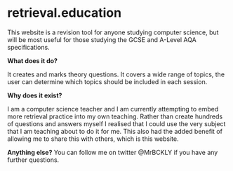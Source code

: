 # retrieval.education

This website is a revision tool for anyone studying computer science, but will be most useful for those studying the GCSE and A-Level AQA specifications.

**What does it do?**

It creates and marks theory questions. It covers a wide range of topics, the user can determine which topics should be included in each session. 

**Why does it exist?**

I am a computer science teacher and I am currently attempting to embed more retrieval practice into my own teaching. Rather than create hundreds of questions and answers myself I realised that I could use the very subject that I am teaching about to do it for me. This also had the added benefit of allowing me to share this with others, which is this website.

**Anything else?**
You can follow me on twitter @MrBCKLY if you have any further questions.
